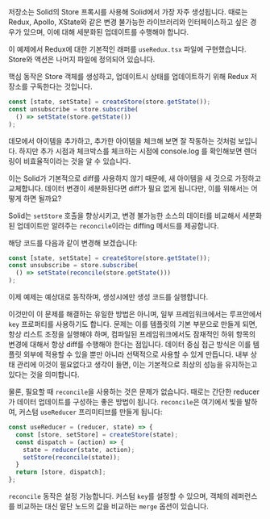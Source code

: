 저장소는 Solid의 Store 프록시를 사용해 Solid에서 가장 자주 생성됩니다.
때로는 Redux, Apollo, XState와 같은 변경 불가능한 라이브러리와 인터페이스하고 싶은 경우가 있으며, 이에 대해 세분화된 업데이트를 수행해야 합니다.

이 예제에서 Redux에 대한 기본적인 래퍼를 `useRedux.tsx` 파일에 구현했습니다. Store와 액션은 나머지 파일에 정의되어 있습니다.

핵심 동작은 Store 객체를 생성하고, 업데이트시 상태를 업데이트하기 위해 Redux 저장소를 구독한다는 것입니다.

```js
const [state, setState] = createStore(store.getState());
const unsubscribe = store.subscribe(
  () => setState(store.getState())
);
```
데모에서 아이템을 추가하고, 추가한 아이템을 체크해 보면 잘 작동하는 것처럼 보입니다. 
하지만 추가 시점과 체크박스를 체크하는 시점에 console.log 를 확인해보면 렌더링이 비효율적이라는 것을 알 수 있습니다.

이는 Solid가 기본적으로 diff를 사용하지 않기 때문에, 새 아이템을 새 것으로 가정하고 교체합니다.
데이터 변경이 세분화된다면 diff가 필요 없게 됩니다만, 이를 위해서는 어떻게 하면 될까요?

Solid는 `setStore` 호출을 향상시키고, 변경 불가능한 소스의 데이터를 비교해서 세분화된 업데이트만 알려주는 `reconcile`이라는 diffing 메서드를 제공합니다.

해당 코드를 다음과 같이 변경해 보겠습니다:
```js
const [state, setState] = createStore(store.getState());
const unsubscribe = store.subscribe(
  () => setState(reconcile(store.getState()))
);
```
이제 예제는 예상대로 동작하며, 생성시에만 생성 코드를 실행합니다.

이것만이 이 문제를 해결하는 유일한 방법은 아니며, 일부 프레임워크에서는 루프안에서 `key` 프로퍼티를 사용하기도 합니다.
문제는 이를 템플릿의 기본 부분으로 만들게 되면, 항상 리스트 조정을 실행해야 하며, 컴파일된 프레임워크에서도 잠재적인 하위 항목의 변경에 대해서 항상 diff를 수행해야 한다는 점입니다.
데이터 중심 접근 방식은 이를 템플릿 외부에 적용할 수 있을 뿐만 아니라 선택적으로 사용할 수 있게 만듭니다.
내부 상태 관리에 이것이 필요없다고 생각이 들면, 이는 기본적으로 최상의 성능을 유지하는고 있다는 것을 의미합니다.

물론, 필요할 때 `reconcile`을 사용하는 것은 문제가 없습니다. 
때로는 간단한 reducer가 데이터 업데이트를 구성하는 좋은 방법이 됩니다.
`reconcile`은 여기에서 빛을 발하여, 커스텀 `useReducer` 프리미티브를 만들게 됩니다:

```js
const useReducer = (reducer, state) => {
  const [store, setStore] = createStore(state);
  const dispatch = (action) => {
    state = reducer(state, action);
    setStore(reconcile(state));
  }
  return [store, dispatch];
};
```

`reconcile` 동작은 설정 가능합니다. 커스텀 `key`를 설정할 수 있으며, 객체의 레퍼런스를 비교하는 대신 말단 노드의 값을 비교하는 `merge` 옵션이 있습니다.
